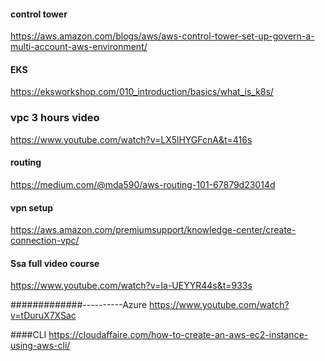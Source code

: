 #### control tower
https://aws.amazon.com/blogs/aws/aws-control-tower-set-up-govern-a-multi-account-aws-environment/


#### EKS
https://eksworkshop.com/010_introduction/basics/what_is_k8s/


### vpc 3 hours video
https://www.youtube.com/watch?v=LX5lHYGFcnA&t=416s


#### routing
https://medium.com/@mda590/aws-routing-101-67879d23014d


#### vpn setup 
https://aws.amazon.com/premiumsupport/knowledge-center/create-connection-vpc/


#### Ssa full video course
https://www.youtube.com/watch?v=Ia-UEYYR44s&t=933s



#############----------Azure
https://www.youtube.com/watch?v=tDuruX7XSac


####CLI
https://cloudaffaire.com/how-to-create-an-aws-ec2-instance-using-aws-cli/
